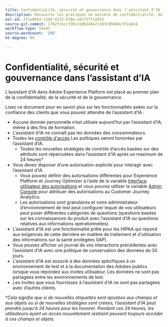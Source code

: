 ```yaml
---
title: Confidentialité, sécurité et gouvernance dans l’assistant d’IA
description: Découvrez les pratiques en matière de confidentialité, de sécurité et de gouvernance de l’assistant d’IA.
exl-id: 371e065d-c2dd-4233-b78e-a42757fce853
source-git-commit: 1762fcbcc730ccb08340a71383c90404c3fea614
workflow-type: tm+mt
source-wordcount: '295'
ht-degree: 0%

---
```


# Confidentialité, sécurité et gouvernance dans l’assistant d’IA

L’assistant d’IA dans Adobe Experience Platform est placé au premier plan de la confidentialité, de la sécurité et de la gouvernance.

Lisez ce document pour en savoir plus sur les fonctionnalités axées sur la confiance des clients que vous pouvez attendre de l’assistant d’IA :

* Aucune donnée personnelle n’est utilisée aujourd’hui par l’assistant d’IA, même à des fins de formation.
* L’assistant d’IA ne connaît pas les données des consommateurs.
* Toutes les [contrôle d&#39;accès](../access-control/home.md) Les politiques seront honorées par l’assistant d’IA.
   * Toutes les nouvelles stratégies de contrôle d’accès basées sur des attributs sont répercutées dans l’assistant d’IA après un maximum de 24 heures*
* Vous devez disposer d’une autorisation explicite pour interagir avec l’assistant d’IA.
   * Vous pouvez définir des autorisations différentes pour Experience Platform et Journey Optimizer à l’aide de la variable [Interface utilisateur des autorisations](../access-control/abac/ui/permissions.md) et vous pouvez utiliser la variable [Admin Console](../access-control/ui/browse.md) pour attribuer des autorisations au Customer Journey Analytics.
   * Les autorisations sont granulaires et votre administrateur d’environnement de test peut configurer lequel de vos utilisateurs peut poser différentes catégories de questions (questions basées sur les connaissances du produit avec l’assistant d’IA ou questions relatives aux informations opérationnelles).
* L’assistant d’IA est une fonctionnalité prête pour les HIPAA qui répond aux exigences de cette dernière en matière de traitement et d’utilisation des informations sur la santé protégées (IAP).
* Vous pouvez afficher un journal de vos interactions précédentes avec l’assistant d’IA avec une politique de conservation des données de 30 jours.
* L’assistant d’IA est associé à des données spécifiques à un environnement de test et à la documentation des Adobes publics lorsque vous répondez aux invites utilisateur. Les données ne sont pas partagées entre les environnements de test.
* Les invites que vous fournissez à l’assistant d’IA ne sont pas partagées avec d’autres clients.


**Cela signifie que si de nouvelles étiquettes sont ajoutées aux champs et aux objets ou si de nouvelles stratégies sont créées, l’assistant d’IA peut prendre jusqu’à 24 heures pour les honorer. Pendant ces 24 heures, les utilisateurs ayant un accès nouvellement restreint peuvent toujours accéder à ces champs et objets.*
